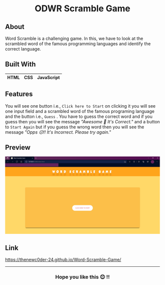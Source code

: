 <h1 align="center">ODWR Scramble Game</h1>

## About
Word Scramble is a challenging game. In this, we have to look at the scrambled word of the famous programming languages and identify the correct language.

## Built With
|HTML|CSS|JavaScript|
|---|---|---|

## Features
You will see one button i.e., `Click here to Start` on clicking it you will see one input field and a scrambled word of the famous programing language and the button i.e., `Guess` .
You have to guess the correct word and if you guess then you will see the message _"Awesome 🤩 It's Correct."_ and a button to `Start Again` but if you guess the wrong word then 
you will see the message _"Opps ☹️!! It's Incorrect. Please try again."_

## Preview 
<p align="center">
  <img src="https://github.com/TheNewC0der-24/Word-Scramble-Game/blob/master/Preview.png"  width="700">
</p>

## Link 
https://thenewc0der-24.github.io/Word-Scramble-Game/

***
<h3 align="center">Hope you like this 😊 !!

